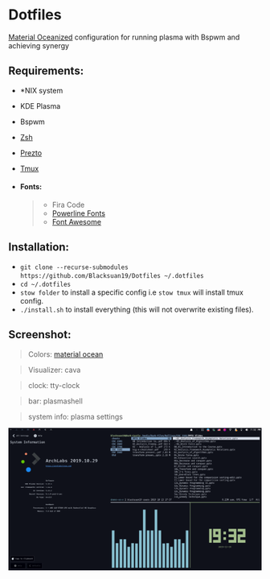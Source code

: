 # Dotfiles

[Material Oceanized](https://github.com/material-ocean) configuration for
running plasma with Bspwm and achieving synergy

## **Requirements:**

- \*NIX system
- KDE Plasma
- Bspwm
- [Zsh](https://github.com/robbyrussell/oh-my-zsh/wiki/Installing-ZSH)
- [Prezto](https://github.com/sorin-ionescu/prezto)
- [Tmux](https://github.com/tmux/tmux)

- #### Fonts:
  > - Fira Code
  > - [Powerline Fonts](https://github.com/powerline/fonts)
  > - [Font Awesome](https://fontawesome.com/)

## **Installation:**

- `git clone --recurse-submodules https://github.com/Blacksuan19/Dotfiles ~/.dotfiles`
- `cd ~/.dotfiles`
- `stow folder` to install a specific config i.e `stow tmux` will install tmux config.
- `./install.sh` to install everything (this will not overwrite existing files).

## **Screenshot:**

> Colors: [material ocean](https://github.com/material-ocean)

> Visualizer: cava

> clock: tty-clock

> bar: plasmashell

> system info: plasma settings

![alt text](https://raw.githubusercontent.com/Blacksuan19/Dotfiles/master/Screens/screenshot.png)
